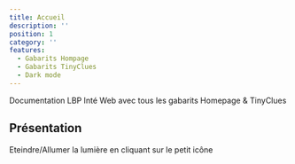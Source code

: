 ```yaml
---
title: Accueil
description: ''
position: 1
category: ''
features:
  - Gabarits Hompage
  - Gabarits TinyClues
  - Dark mode
---
```


<alert type="success">

Documentation LBP Inté Web avec tous les gabarits Homepage & TinyClues

</alert>

## Présentation

<list :items="features"></list>

<p class="flex items-center">Eteindre/Allumer la lumière en cliquant sur le petit icône<app-color-switcher class="inline-flex ml-2"></app-color-switcher></p>

